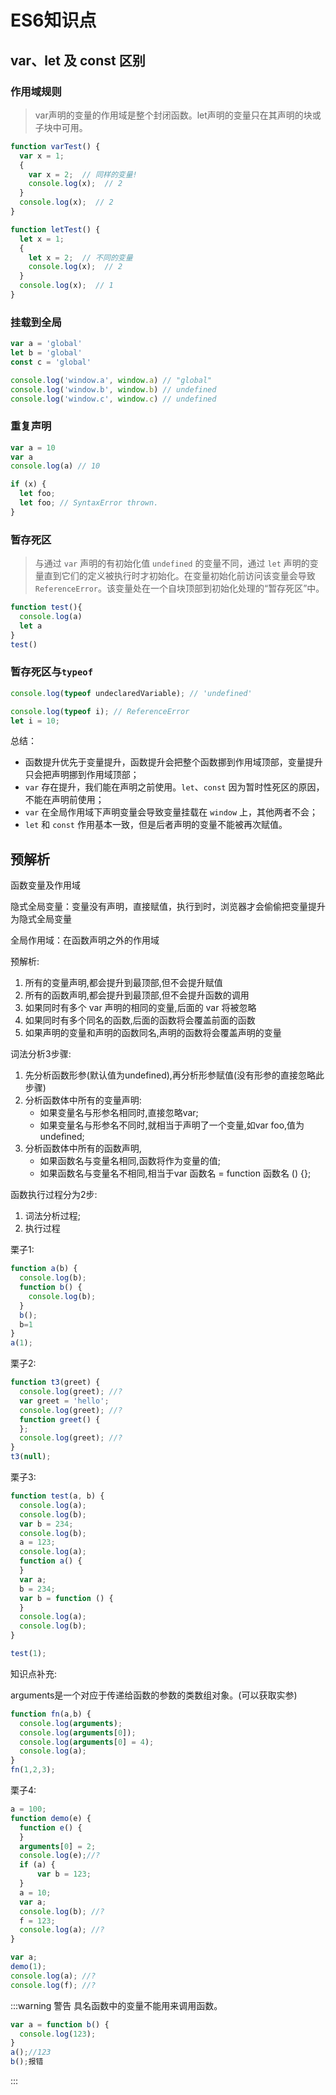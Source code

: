 # ES6知识点

## var、let 及 const 区别

### 作用域规则

>var声明的变量的作用域是整个封闭函数。let声明的变量只在其声明的块或子块中可用。

```js
function varTest() {
  var x = 1;
  {
    var x = 2;  // 同样的变量!
    console.log(x);  // 2
  }
  console.log(x);  // 2
}

function letTest() {
  let x = 1;
  {
    let x = 2;  // 不同的变量
    console.log(x);  // 2
  }
  console.log(x);  // 1
}
```

### 挂载到全局

```js
var a = 'global'
let b = 'global'
const c = 'global'

console.log('window.a', window.a) // "global"
console.log('window.b', window.b) // undefined
console.log('window.c', window.c) // undefined
```

### 重复声明

```js
var a = 10
var a
console.log(a) // 10

if (x) {
  let foo;
  let foo; // SyntaxError thrown.
}
```

### 暂存死区

> 与通过  `var` 声明的有初始化值 `undefined` 的变量不同，通过 `let` 声明的变量直到它们的定义被执行时才初始化。在变量初始化前访问该变量会导致 `ReferenceError`。该变量处在一个自块顶部到初始化处理的“暂存死区”中。

```js
function test(){
  console.log(a)
  let a
}
test()
```

### 暂存死区与`typeof`

```js
console.log(typeof undeclaredVariable); // 'undefined'

console.log(typeof i); // ReferenceError
let i = 10;
```

总结：

* 函数提升优先于变量提升，函数提升会把整个函数挪到作用域顶部，变量提升只会把声明挪到作用域顶部；
* `var` 存在提升，我们能在声明之前使用。`let`、`const` 因为暂时性死区的原因，不能在声明前使用；
* `var` 在全局作用域下声明变量会导致变量挂载在 `window` 上，其他两者不会；
* `let` 和 `const` 作用基本一致，但是后者声明的变量不能被再次赋值。

## 预解析

函数变量及作用域

隐式全局变量：变量没有声明，直接赋值，执行到时，浏览器才会偷偷把变量提升为隐式全局变量

全局作用域：在函数声明之外的作用域

预解析:

1. 所有的变量声明,都会提升到最顶部,但不会提升赋值
2. 所有的函数声明,都会提升到最顶部,但不会提升函数的调用
3. 如果同时有多个 var 声明的相同的变量,后面的 var 将被忽略
4. 如果同时有多个同名的函数,后面的函数将会覆盖前面的函数
5. 如果声明的变量和声明的函数同名,声明的函数将会覆盖声明的变量

词法分析3步骤:

1. 先分析函数形参(默认值为undefined),再分析形参赋值(没有形参的直接忽略此步骤)
2. 分析函数体中所有的变量声明:
   * 如果变量名与形参名相同时,直接忽略var;
   * 如果变量名与形参名不同时,就相当于声明了一个变量,如var foo,值为undefined;
3. 分析函数体中所有的函数声明,
   * 如果函数名与变量名相同,函数将作为变量的值;
   * 如果函数名与变量名不相同,相当于var 函数名 = function 函数名 () {};

函数执行过程分为2步:

1. 词法分析过程;
2. 执行过程

栗子1:

```js
function a(b) {
  console.log(b);
  function b() {
    console.log(b);
  }
  b();
  b=1
}
a(1);
```

栗子2:

```js
function t3(greet) {
  console.log(greet); //?
  var greet = 'hello';
  console.log(greet); //?
  function greet() {
  };
  console.log(greet); //?
}
t3(null);
```

栗子3:

```js
function test(a, b) {
  console.log(a);
  console.log(b);
  var b = 234;
  console.log(b);
  a = 123;
  console.log(a);
  function a() {
  }
  var a;
  b = 234;
  var b = function () {
  }
  console.log(a);
  console.log(b);
}

test(1);
```

知识点补充:

arguments是一个对应于传递给函数的参数的类数组对象。(可以获取实参)

```js
function fn(a,b) {
  console.log(arguments);
  console.log(arguments[0]);
  console.log(arguments[0] = 4);
  console.log(a);
}
fn(1,2,3);
```

栗子4:

```js
a = 100;
function demo(e) {
  function e() {
  }
  arguments[0] = 2;
  console.log(e);//?
  if (a) {
      var b = 123;
  }
  a = 10;
  var a;
  console.log(b); //?
  f = 123;
  console.log(a); //?
}

var a;
demo(1);
console.log(a); //?
console.log(f); //?
```

:::warning 警告
具名函数中的变量不能用来调用函数。

```js
var a = function b() {
  console.log(123);
}
a();//123
b();报错
```

:::
